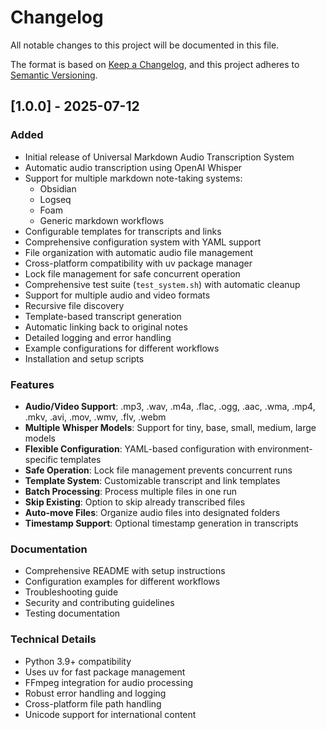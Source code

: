 # Changelog

All notable changes to this project will be documented in this file.

The format is based on [Keep a Changelog](https://keepachangelog.com/en/1.0.0/),
and this project adheres to [Semantic Versioning](https://semver.org/spec/v2.0.0.html).

## [1.0.0] - 2025-07-12

### Added
- Initial release of Universal Markdown Audio Transcription System
- Automatic audio transcription using OpenAI Whisper
- Support for multiple markdown note-taking systems:
  - Obsidian
  - Logseq
  - Foam
  - Generic markdown workflows
- Configurable templates for transcripts and links
- Comprehensive configuration system with YAML support
- File organization with automatic audio file management
- Cross-platform compatibility with uv package manager
- Lock file management for safe concurrent operation
- Comprehensive test suite (`test_system.sh`) with automatic cleanup
- Support for multiple audio and video formats
- Recursive file discovery
- Template-based transcript generation
- Automatic linking back to original notes
- Detailed logging and error handling
- Example configurations for different workflows
- Installation and setup scripts

### Features
- **Audio/Video Support**: .mp3, .wav, .m4a, .flac, .ogg, .aac, .wma, .mp4, .mkv, .avi, .mov, .wmv, .flv, .webm
- **Multiple Whisper Models**: Support for tiny, base, small, medium, large models
- **Flexible Configuration**: YAML-based configuration with environment-specific templates
- **Safe Operation**: Lock file management prevents concurrent runs
- **Template System**: Customizable transcript and link templates
- **Batch Processing**: Process multiple files in one run
- **Skip Existing**: Option to skip already transcribed files
- **Auto-move Files**: Organize audio files into designated folders
- **Timestamp Support**: Optional timestamp generation in transcripts

### Documentation
- Comprehensive README with setup instructions
- Configuration examples for different workflows
- Troubleshooting guide
- Security and contributing guidelines
- Testing documentation

### Technical Details
- Python 3.9+ compatibility
- Uses uv for fast package management
- FFmpeg integration for audio processing
- Robust error handling and logging
- Cross-platform file path handling
- Unicode support for international content